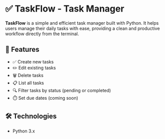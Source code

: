 # ✅ TaskFlow - Task Manager

**TaskFlow** is a simple and efficient task manager built with Python. It helps users manage their daily tasks with ease, providing a clean and productive workflow directly from the terminal.

## 🚀 Features

- ✅ Create new tasks
- ✏️ Edit existing tasks
- 🗑️ Delete tasks
- 📋 List all tasks
- 🔍 Filter tasks by status (pending or completed)
- ⏱️ Set due dates (coming soon)

## 🛠️ Technologies

- Python 3.x
